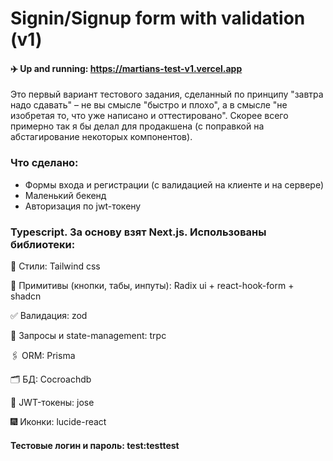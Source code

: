 # Signin/Signup form with validation (v1)
#### ✈️ Up and running: https://martians-test-v1.vercel.app

Это первый вариант тестового задания, сделанный по принципу "завтра надо сдавать" – не вы смысле "быстро и плохо", а в смысле "не изобретая то, что уже написано и оттестировано". Скорее всего примерно так я бы делал для продакшена (с поправкой на абстагирование некоторых компонентов).

### Что сделано:
* Формы входа и регистрации (с валидацией на клиенте и на сервере)
* Маленький бекенд
* Авторизация по jwt-токену

### Typescript. За основу взят Next.js. Использованы библиотеки:

💨 Стили: Tailwind css

🧩 Примитивы (кнопки, табы, инпуты): Radix ui + react-hook-form + shadcn

✅ Валидация: zod

📠 Запросы и state-management: trpc

🖇️ ORM: Prisma

🗂️ БД: Cocroachdb

🔑 JWT-токены: jose

🎆 Иконки: lucide-react

#### Тестовые логин и пароль: test:testtest







